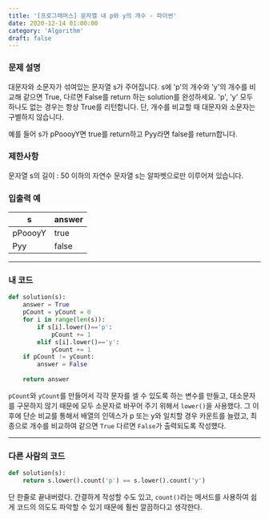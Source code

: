 ```yaml
---
title: '[프로그래머스] 문자열 내 p와 y의 개수 - 파이썬'
date: 2020-12-14 01:00:00
category: 'Algorithm'
draft: false
---
```

### 문제 설명
대문자와 소문자가 섞여있는 문자열 s가 주어집니다. s에 'p'의 개수와 'y'의 개수를 비교해 같으면 True, 다르면 False를 return 하는 solution를 완성하세요. 'p', 'y' 모두 하나도 없는 경우는 항상 True를 리턴합니다. 단, 개수를 비교할 때 대문자와 소문자는 구별하지 않습니다.

예를 들어 s가 pPoooyY면 true를 return하고 Pyy라면 false를 return합니다.


### 제한사항
문자열 s의 길이 : 50 이하의 자연수
문자열 s는 알파벳으로만 이루어져 있습니다.


### 입출력 예
|s	|answer|
|---|---|
|pPoooyY	|true|
|Pyy	|false|


---


###  내 코드
```python
def solution(s):
    answer = True
    pCount = yCount = 0
    for i in range(len(s)):
        if s[i].lower()=='p':
            pCount += 1
        elif s[i].lower()=='y':
            yCount += 1
    if pCount != yCount:
        answer = False   
    
    return answer
```
`pCount`와 `yCount`를 만들어서 각각 문자를 셀 수 있도록 하는 변수를 만들고, 대소문자를 구문하지 않기 때문에 모두 소문자로 바꾸어 주기 위해서 `lower()`을 사용했다. 그 이후에 단순 비교를 통해서 배열의 인덱스가 p 또는 y와 일치할 경우 카운트를 늘렸고, 최종으로 개수를 비교하여 같으면 `True` 다르면 `False`가 출력되도록 작성헀다.

---


### 다른 사람의 코드
```python
def solution(s):
    return s.lower().count('p') == s.lower().count('y')
```
단 한줄로 끝내버렸다. 간결하게 작성할 수도 있고, `count()`라는 메서드를 사용하여 쉽게 코드의 의도도 파악할 수 있기 때문에 훨씬 깔끔하다고 생각한다.